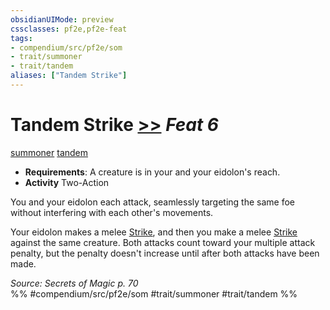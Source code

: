```yaml
---
obsidianUIMode: preview
cssclasses: pf2e,pf2e-feat
tags:
- compendium/src/pf2e/som
- trait/summoner
- trait/tandem
aliases: ["Tandem Strike"]
---
```

# Tandem Strike  [>>](rules/core-rulebook/chapter-9-playing-the-game.md#Actions "Two-Action") *Feat 6*  
[summoner](rules/traits/summoner-som.md "Summoner Class Trait")  [tandem](rules/traits/tandem-som.md "Tandem Action & Ability Trait")  

- **Requirements**: A creature is in your and your eidolon's reach.
- **Activity** Two-Action

You and your eidolon each attack, seamlessly targeting the same foe without interfering with each other's movements.

Your eidolon makes a melee [Strike](rules/actions/strike.md), and then you make a melee [Strike](rules/actions/strike.md) against the same creature. Both attacks count toward your multiple attack penalty, but the penalty doesn't increase until after both attacks have been made.

*Source: Secrets of Magic p. 70*  
%% #compendium/src/pf2e/som #trait/summoner #trait/tandem %%